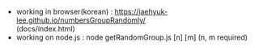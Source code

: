 * working in browser(korean) : https://jaehyuk-lee.github.io/numbersGroupRandomly/  
(docs/index.html)
* working on node.js : node getRandomGroup.js [n] [m] (n, m required)
